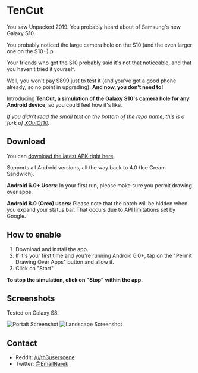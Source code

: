 # TenCut
You saw Unpacked 2019. You probably heard about of Samsung's new Galaxy S10.

You probably noticed the large camera hole on the S10 (and the even larger one on the S10+).p

Your friends who got the S10 probably said it's not that noticeable, and that you haven't tried it yourself.

Well, you won't pay $899 just to test it (and you've got a good phone already, so no point in upgrading). **And now, you don't need to!**

Introducing **TenCut, a simulation of the Galaxy S10's camera hole for any Android device**, so you could feel how it's like.

_If you didn't read the small text on the bottom of the repo name, this is a fork of [XOutOf10](https://github.com/idoideas/XOutOf10)._

## Download

You can [download the latest APK right here](https://github.com/githubcatw/TenCut/blob/master/tencut.apk?raw=true).

Supports all Android versions, all the way back to 4.0 (Ice Cream Sandwich).

**Android 6.0+ Users**: In your first run, please make sure you permit drawing over apps.

**Android 8.0 (Oreo) users:** Please note that the notch will be hidden when you expand your status bar. That occurs due to API limitations set by Google.

## How to enable

1. Download and install the app.
2. If it's your first time and you're running Android 6.0+, tap on the "Permit Drawing Over Apps" button and allow it.
3. Click on "Start".

**To stop the simulation, click on "Stop" within the app.**

## Screenshots

Tested on Galaxy S8.

![Portait Screenshot](https://i.imgur.com/1PVANAf.jpg)
![Landscape Screenshot](https://i.imgur.com/GtZ7heO.jpg)

## Contact

* Reddit: [/u/th3userscene](https://www.reddit.com/user/th3userscene)
* Twitter: [@EmailNarek](https://www.twitter.com/EmailNarek)
